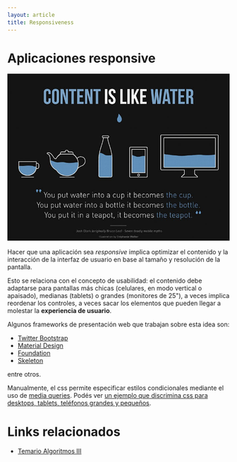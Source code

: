 ```yaml
---
layout: article
title: Responsiveness
---
```


# Aplicaciones responsive

![responsiveness](/img/wiki/Responsiveness.jpg)

Hacer que una aplicación sea *responsive* implica optimizar el contenido y la interacción de la interfaz de usuario en base al tamaño y resolución de la pantalla.

Esto se relaciona con el concepto de usabilidad: el contenido debe adaptarse para pantallas más chicas (celulares, en modo vertical o apaisado), medianas (tablets) o grandes (monitores de 25"), a veces implica reordenar los controles, a veces sacar los elementos que pueden llegar a molestar la **experiencia de usuario**.

Algunos frameworks de presentación web que trabajan sobre esta idea son:

- [Twitter Bootstrap](https://getbootstrap.com)
- [Material Design](https://material.io/)
- [Foundation](http://foundation.zurb.com/)
- [Skeleton](http://getskeleton.com/)

entre otros.

Manualmente, el css permite especificar estilos condicionales mediante el uso de [media queries](https://developer.mozilla.org/es/docs/CSS/Media_queries). Podés ver [un ejemplo que discrimina css para desktops, tablets, teléfonos grandes y pequeños](https://gist.github.com/gokulkrishh/242e68d1ee94ad05f488).

# Links relacionados

- [Temario Algoritmos III](algo3-temario.html)
